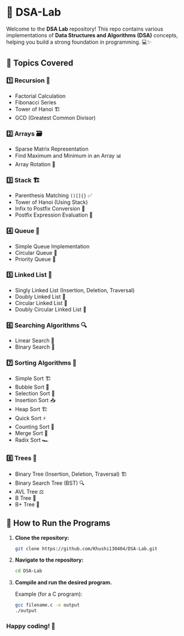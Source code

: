 # 🚀 DSA-Lab

Welcome to the **DSA Lab** repository! This repo contains various implementations of **Data Structures and Algorithms (DSA)** concepts, helping you build a strong foundation in programming. 💻✨

## 📌 Topics Covered

### 1️⃣ Recursion 🔄
- Factorial Calculation
- Fibonacci Series
- Tower of Hanoi 🏗️
- GCD (Greatest Common Divisor)

### 2️⃣ Arrays 🗃️
- Sparse Matrix Representation
- Find Maximum and Minimum in an Array 📊
- Array Rotation 🔁

### 3️⃣ Stack 🏗️
- Parenthesis Matching `()[]{}` ✅
- Tower of Hanoi (Using Stack)
- Infix to Postfix Conversion 🔀
- Postfix Expression Evaluation 🧮

### 4️⃣ Queue 🎫
- Simple Queue Implementation
- Circular Queue 🔄
- Priority Queue 🔼

### 5️⃣ Linked List 🔗
- Singly Linked List (Insertion, Deletion, Traversal)
- Doubly Linked List 🔄
- Circular Linked List 🔁
- Doubly Circular Linked List 🚀

### 6️⃣ Searching Algorithms 🔍
- Linear Search 📜
- Binary Search 🌳

### 7️⃣ Sorting Algorithms 🎲
- Simple Sort 🏗️
- Bubble Sort 💭
- Selection Sort 🔀
- Insertion Sort 📥
- Heap Sort 🏗️
- Quick Sort ⚡
- Counting Sort 🔢
- Merge Sort 🔄
- Radix Sort 🏎️

### 8️⃣ Trees 🌲
- Binary Tree (Insertion, Deletion, Traversal) 🏗️
- Binary Search Tree (BST) 🔍
- AVL Tree ⚖️
- B Tree 📂
- B+ Tree 📑

## 🔧 How to Run the Programs

1. **Clone the repository:**

   ```sh
   git clone https://github.com/Khushi130404/DSA-Lab.git
   ```
   
2. **Navigate to the repository:**

   ```sh
   cd DSA-Lab
   ```
   
3. **Compile and run the desired program.**

   Example (for a C program):
   ```sh
   gcc filename.c -o output
   ./output
   ```
   
### Happy coding! 🚀
